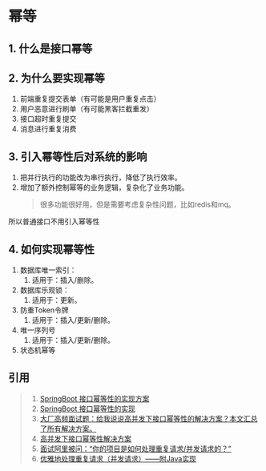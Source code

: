 # 幂等

## 1. 什么是接口幂等

## 2. 为什么要实现幂等

1. 前端重复提交表单（有可能是用户重复点击）
2. 用户恶意进行刷单（有可能黑客拦截重发）
3. 接口超时重复提交
4. 消息进行重复消费

## 3. 引入幂等性后对系统的影响

1. 把并行执行的功能改为串行执行，降低了执行效率。
2. 增加了额外控制幂等的业务逻辑，复杂化了业务功能。
    >很多功能很好用，但是需要考虑复杂性问题，比如redis和mq。

所以普通接口不用引入幂等性

## 4. 如何实现幂等性

1. 数据库唯一索引：
   1. 适用于：插入/删除。
2. 数据库乐观锁：
   1. 适用于：更新。
3. 防重Token令牌
   1. 适用于：插入/更新/删除。
4. 唯一序列号
   1. 适用于：插入/更新/删除。
5. 状态机幂等

## 引用
>1. [SpringBoot 接口幂等性的实现方案](https://mp.weixin.qq.com/s/D3wZyWKLczK9rXBnwm4dtQ)
>1. [SpringBoot 接口幂等性的实现](http://www.mydlq.club/article/94/)
>2. [大厂高频面试题：给我说说高并发下接口幂等性的解决方案？本文汇总了所有解决方案。](https://mp.weixin.qq.com/s/8ZPdOVqEQZpvDFaoqxoqYQ)
>2. [高并发下接口幂等性解决方案](https://blog.csdn.net/u011635492/article/details/81058153)
>3. [面试阿里被问：“你的项目是如何处理重复请求/并发请求的？”](https://mp.weixin.qq.com/s/S0KYKVUUZIKdzxoIwP8ZXw)
>3. [优雅地处理重复请求（并发请求）——附Java实现](https://jaskey.github.io/blog/2020/05/19/handle-duplicate-request/)